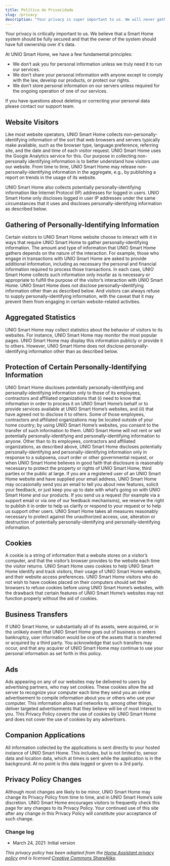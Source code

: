 ```yaml
---
title: Política de Privacidade
slug: /privacy
description: "Your privacy is super important to us. We will never gather any information from you unless we truly need it."
---
```


Your privacy is critically important to us.
We believe that a Smart Home system should be fully secured and that the owner of the system should have full ownership over it's data.

At UNIO Smart Home, we have a few fundamental principles:

- We don’t ask you for personal information unless we truly need it to run our services.
- We don’t share your personal information with anyone except to comply with the law, develop our products, or protect our rights.
- We don’t store personal information on our servers unless required for the ongoing operation of one of our services.

If you have questions about deleting or correcting your personal data please contact our support team.

## Website Visitors

Like most website operators, UNIO Smart Home collects non-personally-identifying information of the sort that web browsers and servers typically make available, such as the browser type, language preference, referring site, and the date and time of each visitor request. UNIO Smart Home uses the Google Analytics service for this. Our purpose in collecting non-personally identifying information is to better understand how visitors use our website. From time to time, UNIO Smart Home may release non-personally-identifying information in the aggregate, e.g., by publishing a report on trends in the usage of its website.

UNIO Smart Home also collects potentially personally-identifying information like Internet Protocol (IP) addresses for logged in users. UNIO Smart Home only discloses logged in user IP addresses under the same circumstances that it uses and discloses personally-identifying information as described below.

## Gathering of Personally-Identifying Information

Certain visitors to UNIO Smart Home website choose to interact with it in ways that require UNIO Smart Home to gather personally-identifying information. The amount and type of information that UNIO Smart Home gathers depends on the nature of the interaction. For example, those who engage in transactions with UNIO Smart Home are asked to provide additional information, including as necessary the personal and financial information required to process those transactions. In each case, UNIO Smart Home collects such information only insofar as is necessary or appropriate to fulfill the purpose of the visitor’s interaction with UNIO Smart Home. UNIO Smart Home does not disclose personally-identifying information other than as described below. And visitors can always refuse to supply personally-identifying information, with the caveat that it may prevent them from engaging in certain website-related activities.

## Aggregated Statistics

UNIO Smart Home may collect statistics about the behavior of visitors to its websites. For instance, UNIO Smart Home may monitor the most popular pages. UNIO Smart Home may display this information publicly or provide it to others. However, UNIO Smart Home does not disclose personally-identifying information other than as described below.

## Protection of Certain Personally-Identifying Information

UNIO Smart Home discloses potentially personally-identifying and personally-identifying information only to those of its employees, contractors and affiliated organizations that (i) need to know that information in order to process it on UNIO Smart Home’s behalf or to provide services available at UNIO Smart Home’s websites, and (ii) that have agreed not to disclose it to others. Some of those employees, contractors and affiliated organizations may be located outside of your home country; by using UNIO Smart Home’s websites, you consent to the transfer of such information to them. UNIO Smart Home will not rent or sell potentially personally-identifying and personally-identifying information to anyone. Other than to its employees, contractors and affiliated organizations, as described above, UNIO Smart Home discloses potentially personally-identifying and personally-identifying information only in response to a subpoena, court order or other governmental request, or when UNIO Smart Home believes in good faith that disclosure is reasonably necessary to protect the property or rights of UNIO Smart Home, third parties or the public at large. If you are a registered user of an UNIO Smart Home website and have supplied your email address, UNIO Smart Home may occasionally send you an email to tell you about new features, solicit your feedback, or just keep you up to date with what’s going on with UNIO Smart Home and our products. If you send us a request (for example via a support email or via one of our feedback mechanisms), we reserve the right to publish it in order to help us clarify or respond to your request or to help us support other users. UNIO Smart Home takes all measures reasonably necessary to protect against the unauthorized access, use, alteration or destruction of potentially personally-identifying and personally-identifying information.

## Cookies

A cookie is a string of information that a website stores on a visitor’s computer, and that the visitor’s browser provides to the website each time the visitor returns. UNIO Smart Home uses cookies to help UNIO Smart Home identify and track visitors, their usage of UNIO Smart Home website, and their website access preferences. UNIO Smart Home visitors who do not wish to have cookies placed on their computers should set their browsers to refuse cookies before using UNIO Smart Home’s websites, with the drawback that certain features of UNIO Smart Home’s websites may not function properly without the aid of cookies.

## Business Transfers

If UNIO Smart Home, or substantially all of its assets, were acquired, or in the unlikely event that UNIO Smart Home goes out of business or enters bankruptcy, user information would be one of the assets that is transferred or acquired by a third party. You acknowledge that such transfers may occur, and that any acquirer of UNIO Smart Home may continue to use your personal information as set forth in this policy.

## Ads

Ads appearing on any of our websites may be delivered to users by advertising partners, who may set cookies. These cookies allow the ad server to recognize your computer each time they send you an online advertisement to compile information about you or others who use your computer. This information allows ad networks to, among other things, deliver targeted advertisements that they believe will be of most interest to you. This Privacy Policy covers the use of cookies by UNIO Smart Home and does not cover the use of cookies by any advertisers.

## Companion Applications

All information collected by the applications is sent directly to your hosted instance of UNIO Smart Home. This includes, but is not limited to, sensor data and location data, which at times is sent while the application is in the background. At no point is this data logged or given to a 3rd party.

## Privacy Policy Changes

Although most changes are likely to be minor, UNIO Smart Home may change its Privacy Policy from time to time, and in UNIO Smart Home’s sole discretion. UNIO Smart Home encourages visitors to frequently check this page for any changes to its Privacy Policy. Your continued use of this site after any change in this Privacy Policy will constitute your acceptance of such change.

### Change log

- March 24, 2021: Initial version

_This privacy policy has been adapted from the [Home Assistant privacy policy][Home Assistant] and is licensed [Creative Commons ShareAlike][cc]._

[Home Assistant]: https://home-assistant.io/privacy
[cc]: https://creativecommons.org/licenses/by-sa/4.0/

